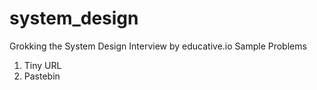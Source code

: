 # system_design

Grokking the System Design Interview by educative.io Sample Problems

1. Tiny URL
2. Pastebin

